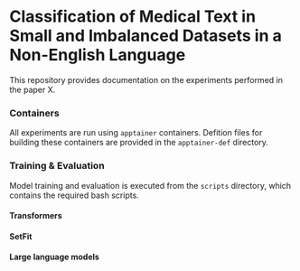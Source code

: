 # Classification of Medical Text in Small and Imbalanced Datasets in a Non-English Language

This repository provides documentation on the experiments performed in the paper X.

### Containers
All experiments are run using `apptainer` containers. Defition files for building these containers are provided in the `apptainer-def` directory.

### Training & Evaluation
Model training and evaluation is executed from the `scripts` directory, which contains the required bash scripts.

#### Transformers

#### SetFit

#### Large language models
